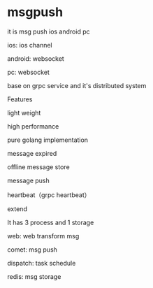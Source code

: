 # msgpush

it is msg push
ios
android
pc

ios: ios channel

android: websocket

pc: websocket

base on grpc service and it's distributed system

Features

light weight

high performance

pure golang implementation

message expired

offline message store

message push

heartbeat（grpc heartbeat）

extend


It has 3 process and 1 storage

web: web transform msg

comet: msg push

dispatch: task schedule

redis: msg storage
